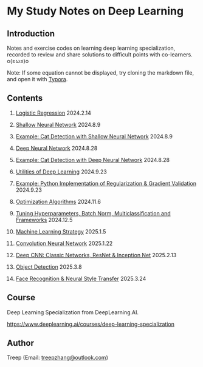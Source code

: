 # My Study Notes on Deep Learning

## Introduction

Notes and exercise codes on learning deep learning specialization, recorded to review and share solutions to difficult points with co-learners. o(≥ω≤)o

Note: If some equation cannot be displayed, try cloning the markdown file, and open it with [Typora](https://typora.io/).

## Contents

1. [Logistic Regression](./1.LogisticRegression.md) 2024.2.14

1. [Shallow Neural Network](./2.ShallowNeuralNetwork.md) 2024.8.9

1. [Example: Cat Detection with Shallow Neural Network](./3.Example-CatDetectionWithShallowNeuralNetwork.md) 2024.8.9

1. [Deep Neural Network](./4.DeepNeuralNetwork.md) 2024.8.28

1. [Example: Cat Detection with Deep Neural Network](./5.ExampleCatDetectionWithDeepNeuralNetwork.md) 2024.8.28

1. [Utilities of Deep Learning](./6.UtilitiesOfDeepLearning.md) 2024.9.23

1. [Example: Python Implementation of Regularization & Gradient Validation](./7.ExamplePythonImplementationOfRegularizationAndGradientValidation.md) 2024.9.23

1. [Optimization Algorithms](./8.OptimizationAlgorithms.md) 2024.11.6

1. [Tuning Hyperparameters, Batch Norm, Multiclassification and Frameworks](./9.TuningHyperparametersBatchNormMulticlassificationAndFrameworks.md) 2024.12.5

1. [Machine Learning Strategy](./10.MachineLearningStrategy.md) 2025.1.5

1. [Convolution Neural Network](./11.ConvolutionNeuralNetwork.md) 2025.1.22

1. [Deep CNN: Classic Networks, ResNet & Inception Net](./12.DeepCNNClassicNetworksResNetAndInceptionNet.md) 2025.2.13

1. [Object Detection](./13.ObjectDetection.md) 2025.3.8

1. [Face Recognition & Neural Style Transfer](./14.FaceRecognitionAndNeuralStyleTransfer.md) 2025.3.24



## Course

Deep Learning Specialization from DeepLearning.AI.

https://www.deeplearning.ai/courses/deep-learning-specialization



## Author

Treep (Email: treepzhang@outlook.com)